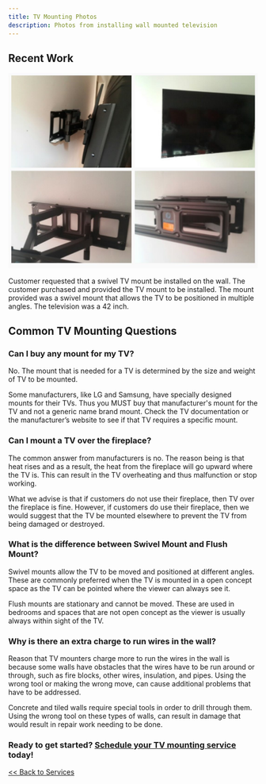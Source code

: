 ```yaml
---
title: TV Mounting Photos
description: Photos from installing wall mounted television
---
```


## Recent Work

<p class="text-center">
<img src="/images/tvmounting.jpg" alt="Swivel TV mount installed">
</p>

Customer requested that a swivel TV mount be installed on the wall. The customer 
purchased and provided the TV mount to be installed. The mount provided was a swivel mount that allows
the TV to be positioned in multiple angles. The television was a 42 inch.

## Common TV Mounting Questions

### Can I buy any mount for my TV?

No. The mount that is needed for a TV is determined by the size and weight of TV to 
be mounted.

Some manufacturers, like 
LG and Samsung, have specially designed mounts for their TVs. Thus you MUST buy that manufacturer's mount 
for the TV and not a generic name brand mount. Check the TV documentation or the 
manufacturer’s website to see if that TV requires a specific mount.

### Can I mount a TV over the fireplace?

The common answer from manufacturers is no. The reason being is that 
heat rises and as a result, the heat from the 
fireplace will go upward where the TV is. This can result in the TV overheating and thus
malfunction or stop working.

What we advise is that if customers do not use their fireplace, then TV over the fireplace 
is fine. However, if customers do use their fireplace, then we would suggest that the TV
be mounted elsewhere to prevent the TV from being damaged or destroyed.

### What is the difference between Swivel Mount and Flush Mount?

Swivel mounts allow the TV to be moved and positioned at different angles. These are 
commonly preferred when the TV is mounted in a open concept space as the TV can be 
pointed where the viewer can always see it.

Flush mounts are stationary and cannot be moved. These are used in bedrooms and
spaces that are not open concept as the viewer is usually always within sight of the TV.

### Why is there an extra charge to run wires in the wall?

Reason that TV mounters charge more to run the wires in the wall is because some walls have 
obstacles that the wires have to be run around or through, such as fire 
blocks, other wires, insulation, and pipes. Using the wrong tool or making the wrong move, can cause 
additional problems that have to be addressed. 

Concrete and tiled walls require special tools in order to drill through them. Using the wrong tool on 
these types of walls, can result in damage that would result in repair work needing to be done.

<h3>Ready to get started? <a href="/request">Schedule your TV mounting service</a> today!</h3>

[<< Back to Services](/services)
